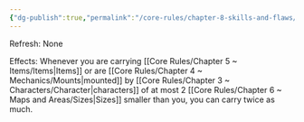 ```yaml
---
{"dg-publish":true,"permalink":"/core-rules/chapter-8-skills-and-flaws/skill-list/might/rank-4/beast-of-burden/"}
---
```


Refresh: None

Effects:
Whenever you are carrying [[Core Rules/Chapter 5 ~ Items/Items\|Items]] or are [[Core Rules/Chapter 4 ~ Mechanics/Mounts\|mounted]] by [[Core Rules/Chapter 3 ~ Characters/Character\|characters]] of at most 2 [[Core Rules/Chapter 6 ~ Maps and Areas/Sizes\|Sizes]] smaller than you, you can carry twice as much.
